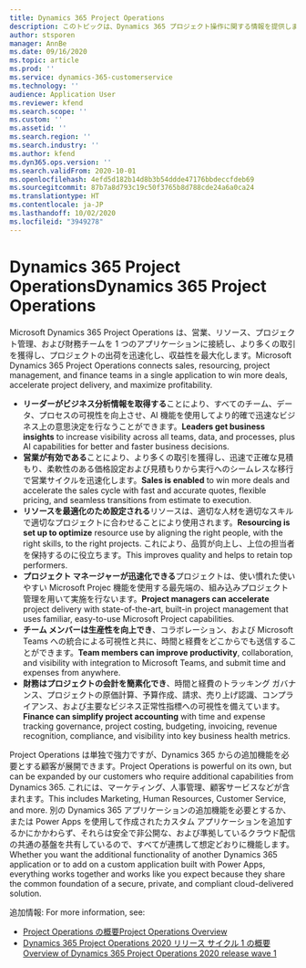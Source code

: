 ```yaml
---
title: Dynamics 365 Project Operations
description: このトピックは、Dynamics 365 プロジェクト操作に関する情報を提供します。
author: stsporen
manager: AnnBe
ms.date: 09/16/2020
ms.topic: article
ms.prod: ''
ms.service: dynamics-365-customerservice
ms.technology: ''
audience: Application User
ms.reviewer: kfend
ms.search.scope: ''
ms.custom: ''
ms.assetid: ''
ms.search.region: ''
ms.search.industry: ''
ms.author: kfend
ms.dyn365.ops.version: ''
ms.search.validFrom: 2020-10-01
ms.openlocfilehash: 4efd5d182b14d8b3b54ddde47176bbdeccfdeb69
ms.sourcegitcommit: 87b7a8d793c19c50f3765b8d788cde24a6a0ca24
ms.translationtype: HT
ms.contentlocale: ja-JP
ms.lasthandoff: 10/02/2020
ms.locfileid: "3949278"
---
```

# <a name="dynamics-365-project-operations"></a><span data-ttu-id="967c0-103">Dynamics 365 Project Operations</span><span class="sxs-lookup"><span data-stu-id="967c0-103">Dynamics 365 Project Operations</span></span>

<span data-ttu-id="967c0-104">Microsoft Dynamics 365 Project Operations は、営業、リソース、プロジェクト管理、および財務チームを 1 つのアプリケーションに接続し、より多くの取引を獲得し、プロジェクトの出荷を迅速化し、収益性を最大化します。</span><span class="sxs-lookup"><span data-stu-id="967c0-104">Microsoft Dynamics 365 Project Operations connects sales, resourcing, project management, and finance teams in a single application to win more deals, accelerate project delivery, and maximize profitability.</span></span>

-   <span data-ttu-id="967c0-105">**リーダーがビジネス分析情報を取得する**ことにより、すべてのチーム、データ、プロセスの可視性を向上させ、AI 機能を使用してより的確で迅速なビジネス上の意思決定を行なうことができます。</span><span class="sxs-lookup"><span data-stu-id="967c0-105">**Leaders get business insights** to increase visibility across all teams, data, and processes, plus AI capabilities for better and faster business decisions.</span></span>
-   <span data-ttu-id="967c0-106">**営業が有効である**ことにより、より多くの取引を獲得し、迅速で正確な見積もり、柔軟性のある価格設定および見積もりから実行へのシームレスな移行で営業サイクルを迅速化します。</span><span class="sxs-lookup"><span data-stu-id="967c0-106">**Sales is enabled** to win more deals and accelerate the sales cycle with fast and accurate quotes, flexible pricing, and seamless transitions from estimate to execution.</span></span>
-   <span data-ttu-id="967c0-107">**リソースを最適化のため設定される**リソースは、適切な人材を適切なスキルで適切なプロジェクトに合わせることにより使用されます。</span><span class="sxs-lookup"><span data-stu-id="967c0-107">**Resourcing is set up to optimize** resource use by aligning the right people, with the right skills, to the right projects.</span></span> <span data-ttu-id="967c0-108">これにより、品質が向上し、上位の担当者を保持するのに役立ちます。</span><span class="sxs-lookup"><span data-stu-id="967c0-108">This improves quality and helps to retain top performers.</span></span>
-   <span data-ttu-id="967c0-109">**プロジェクト マネージャーが迅速化できる**プロジェクトは、使い慣れた使いやすい Microsoft Projec 機能を使用する最先端の、組み込みプロジェクト管理を用いて実施を行ないます。</span><span class="sxs-lookup"><span data-stu-id="967c0-109">**Project managers can accelerate** project delivery with state-of-the-art, built-in project management that uses familiar, easy-to-use Microsoft Project capabilities.</span></span>
-   <span data-ttu-id="967c0-110">**チーム メンバーは生産性を向上でき**、コラボレーション、および Microsoft Teams への統合による可視性と共に、時間と経費をどこからでも送信することができます。</span><span class="sxs-lookup"><span data-stu-id="967c0-110">**Team members can improve productivity**, collaboration, and visibility with integration to Microsoft Teams, and submit time and expenses from anywhere.</span></span>
-   <span data-ttu-id="967c0-111">**財務はプロジェクトの会計を簡素化でき**、時間と経費のトラッキング ガバナンス、プロジェクトの原価計算、予算作成、請求、売り上げ認識、コンプライアンス、および主要なビジネス正常性指標への可視性を備えています。</span><span class="sxs-lookup"><span data-stu-id="967c0-111">**Finance can simplify project accounting** with time and expense tracking governance, project costing, budgeting, invoicing, revenue recognition, compliance, and visibility into key business health metrics.</span></span>

<span data-ttu-id="967c0-112">Project Operations は単独で強力ですが、Dynamics 365 からの追加機能を必要とする顧客が展開できます。</span><span class="sxs-lookup"><span data-stu-id="967c0-112">Project Operations is powerful on its own, but can be expanded by our customers who require additional capabilities from Dynamics 365.</span></span> <span data-ttu-id="967c0-113">これには、マーケティング、人事管理、顧客サービスなどが含まれます。</span><span class="sxs-lookup"><span data-stu-id="967c0-113">This includes Marketing, Human Resources, Customer Service, and more.</span></span> <span data-ttu-id="967c0-114">別の Dynamics 365 アプリケーションの追加機能を必要とするか、または Power Apps を使用して作成されたカスタム アプリケーションを追加するかにかかわらず、それらは安全で非公開な、および準拠しているクラウド配信の共通の基盤を共有しているので、すべてが連携して想定どおりに機能します。</span><span class="sxs-lookup"><span data-stu-id="967c0-114">Whether you want the additional functionality of another Dynamics 365 application or to add on a custom application built with Power Apps, everything works together and works like you expect because they share the common foundation of a secure, private, and compliant cloud-delivered solution.</span></span>

<span data-ttu-id="967c0-115">追加情報: </span><span class="sxs-lookup"><span data-stu-id="967c0-115">For more information, see:</span></span>

- [<span data-ttu-id="967c0-116">Project Operations の概要</span><span class="sxs-lookup"><span data-stu-id="967c0-116">Project Operations Overview</span></span>](https://dynamics.microsoft.com/en-us/project-operations/overview/)
- [<span data-ttu-id="967c0-117">Dynamics 365 Project Operations 2020 リリース サイクル 1 の概要</span><span class="sxs-lookup"><span data-stu-id="967c0-117">Overview of Dynamics 365 Project Operations 2020 release wave 1</span></span>](https://docs.microsoft.com/dynamics365-release-plan/2020wave1/dynamics365-project-operations/)


